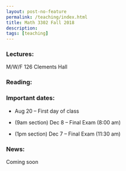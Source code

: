 ```yaml
---
layout: post-no-feature
permalink: /teaching/index.html
title: Math 3302 Fall 2018
description: 
tags: [teaching]
---
```



### Lectures: 

M/W/F 126 Clements Hall


### Reading:


### Important dates:

* Aug 20 – First day of class

* (9am section) Dec 8 – Final Exam (8:00 am)

* (1pm section) Dec 7 – Final Exam (11:30 am)

### News:

Coming soon











